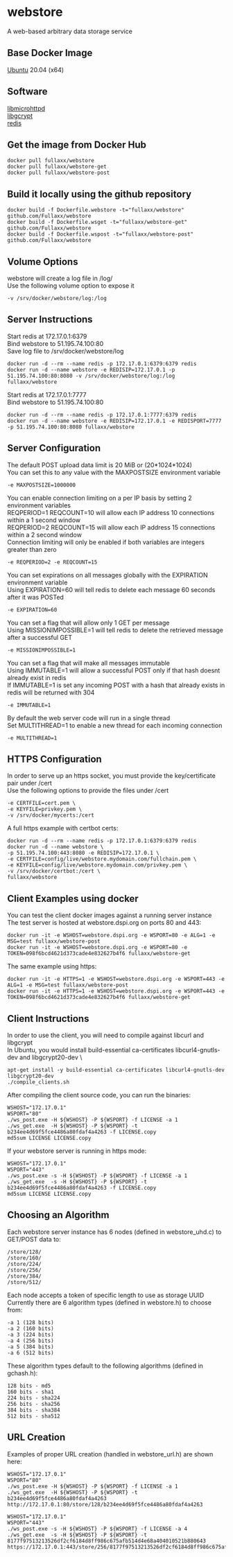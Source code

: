# webstore
A web-based arbitrary data storage service

## Base Docker Image
[Ubuntu](https://hub.docker.com/_/ubuntu) 20.04 (x64)

## Software
[libmicrohttpd](https://www.gnu.org/software/libmicrohttpd/) \
[libgcrypt](https://gnupg.org/software/libgcrypt/index.html) \
[redis](https://redis.io/)

## Get the image from Docker Hub
```
docker pull fullaxx/webstore
docker pull fullaxx/webstore-get
docker pull fullaxx/webstore-post
```

## Build it locally using the github repository
```
docker build -f Dockerfile.webstore -t="fullaxx/webstore" github.com/Fullaxx/webstore
docker build -f Dockerfile.wsget -t="fullaxx/webstore-get" github.com/Fullaxx/webstore
docker build -f Dockerfile.wspost -t="fullaxx/webstore-post" github.com/Fullaxx/webstore
```

## Volume Options
webstore will create a log file in /log/ \
Use the following volume option to expose it
```
-v /srv/docker/webstore/log:/log
```

## Server Instructions
Start redis at 172.17.0.1:6379 \
Bind webstore to 51.195.74.100:80 \
Save log file to /srv/docker/webstore/log
```
docker run -d --rm --name redis -p 172.17.0.1:6379:6379 redis
docker run -d --name webstore -e REDISIP=172.17.0.1 -p 51.195.74.100:80:8080 -v /srv/docker/webstore/log:/log fullaxx/webstore
```
Start redis at 172.17.0.1:7777 \
Bind webstore to 51.195.74.100:80
```
docker run -d --rm --name redis -p 172.17.0.1:7777:6379 redis
docker run -d --name webstore -e REDISIP=172.17.0.1 -e REDISPORT=7777 -p 51.195.74.100:80:8080 fullaxx/webstore
```

## Server Configuration
The default POST upload data limit is 20 MiB or (20\*1024\*1024) \
You can set this to any value with the MAXPOSTSIZE environment variable
```
-e MAXPOSTSIZE=1000000
```
You can enable connection limiting on a per IP basis by setting 2 environment variables \
REQPERIOD=1 REQCOUNT=10 will allow each IP address 10 connections within a 1 second window \
REQPERIOD=2 REQCOUNT=15 will allow each IP address 15 connections within a 2 second window \
Connection limiting will only be enabled if both variables are integers greater than zero
```
-e REQPERIOD=2 -e REQCOUNT=15
```
You can set expirations on all messages globally with the EXPIRATION environment variable \
Using EXPIRATION=60 will tell redis to delete each message 60 seconds after it was POSTed
```
-e EXPIRATION=60
```
You can set a flag that will allow only 1 GET per message \
Using MISSIONIMPOSSIBLE=1 will tell redis to delete the retrieved message after a successful GET
```
-e MISSIONIMPOSSIBLE=1
```
You can set a flag that will make all messages immutable \
Using IMMUTABLE=1 will allow a successful POST only if that hash doesnt already exist in redis \
If IMMUTABLE=1 is set any incoming POST with a hash that already exists in redis will be returned with 304
```
-e IMMUTABLE=1
```
By default the web server code will run in a single thread \
Set MULTITHREAD=1 to enable a new thread for each incoming connection
```
-e MULTITHREAD=1
```

## HTTPS Configuration
In order to serve up an https socket, you must provide the key/certificate pair under /cert \
Use the following options to provide the files under /cert
```
-e CERTFILE=cert.pem \
-e KEYFILE=privkey.pem \
-v /srv/docker/mycerts:/cert
```
A full https example with certbot certs:
```
docker run -d --rm --name redis -p 172.17.0.1:6379:6379 redis
docker run -d --name webstore \
-p 51.195.74.100:443:8080 -e REDISIP=172.17.0.1 \
-e CERTFILE=config/live/webstore.mydomain.com/fullchain.pem \
-e KEYFILE=config/live/webstore.mydomain.com/privkey.pem \
-v /srv/docker/certbot:/cert \
fullaxx/webstore
```

## Client Examples using docker
You can test the client docker images against a running server instance \
The test server is hosted at webstore.dspi.org on ports 80 and 443:
```
docker run -it -e WSHOST=webstore.dspi.org -e WSPORT=80 -e ALG=1 -e MSG=test fullaxx/webstore-post
docker run -it -e WSHOST=webstore.dspi.org -e WSPORT=80 -e TOKEN=098f6bcd4621d373cade4e832627b4f6 fullaxx/webstore-get
```
The same example using https:
```
docker run -it -e HTTPS=1 -e WSHOST=webstore.dspi.org -e WSPORT=443 -e ALG=1 -e MSG=test fullaxx/webstore-post
docker run -it -e HTTPS=1 -e WSHOST=webstore.dspi.org -e WSPORT=443 -e TOKEN=098f6bcd4621d373cade4e832627b4f6 fullaxx/webstore-get
```

## Client Instructions
In order to use the client, you will need to compile against libcurl and libgcrypt \
In Ubuntu, you would install build-essential ca-certificates libcurl4-gnutls-dev and libgcrypt20-dev \
```
apt-get install -y build-essential ca-certificates libcurl4-gnutls-dev libgcrypt20-dev
./compile_clients.sh
```
After compiling the client source code, you can run the binaries:
```
WSHOST="172.17.0.1"
WSPORT="80"
./ws_post.exe -H ${WSHOST} -P ${WSPORT} -f LICENSE -a 1
./ws_get.exe  -H ${WSHOST} -P ${WSPORT} -t b234ee4d69f5fce4486a80fdaf4a4263 -f LICENSE.copy
md5sum LICENSE LICENSE.copy
```
If your webstore server is running in https mode:
```
WSHOST="172.17.0.1"
WSPORT="443"
./ws_post.exe -s -H ${WSHOST} -P ${WSPORT} -f LICENSE -a 1
./ws_get.exe  -s -H ${WSHOST} -P ${WSPORT} -t b234ee4d69f5fce4486a80fdaf4a4263 -f LICENSE.copy
md5sum LICENSE LICENSE.copy
```

## Choosing an Algorithm
Each webstore server instance has 6 nodes (defined in webstore_uhd.c) to GET/POST data to:
```
/store/128/
/store/160/
/store/224/
/store/256/
/store/384/
/store/512/
```
Each node accepts a token of specific length to use as storage UUID \
Currently there are 6 algorithm types (defined in webstore.h) to choose from:
```
-a 1 (128 bits)
-a 2 (160 bits)
-a 3 (224 bits)
-a 4 (256 bits)
-a 5 (384 bits)
-a 6 (512 bits)
```
These algorithm types default to the following algorithms (defined in gchash.h):
```
128 bits - md5
160 bits - sha1
224 bits - sha224
256 bits - sha256
384 bits - sha384
512 bits - sha512
```

## URL Creation
Examples of proper URL creation (handled in webstore_url.h) are shown here:
```
WSHOST="172.17.0.1"
WSPORT="80"
./ws_post.exe -H ${WSHOST} -P ${WSPORT} -f LICENSE -a 1
./ws_get.exe  -H ${WSHOST} -P ${WSPORT} -t b234ee4d69f5fce4486a80fdaf4a4263
http://172.17.0.1:80/store/128/b234ee4d69f5fce4486a80fdaf4a4263

WSHOST="172.17.0.1"
WSPORT="443"
./ws_post.exe -s -H ${WSHOST} -P ${WSPORT} -f LICENSE -a 4
./ws_get.exe  -s -H ${WSHOST} -P ${WSPORT} -t 8177f97513213526df2cf6184d8ff986c675afb514d4e68a404010521b880643
https://172.17.0.1:443/store/256/8177f97513213526df2cf6184d8ff986c675afb514d4e68a404010521b880643
```
